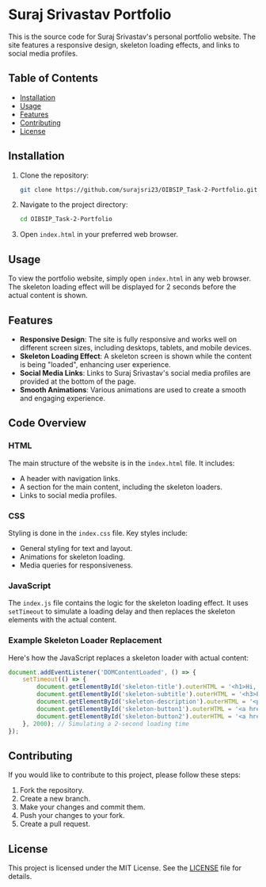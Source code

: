 # Suraj Srivastav Portfolio

This is the source code for Suraj Srivastav's personal portfolio website. The site features a responsive design, skeleton loading effects, and links to social media profiles.

## Table of Contents

- [Installation](#installation)
- [Usage](#usage)
- [Features](#features)
- [Contributing](#contributing)
- [License](#license)

## Installation

1. Clone the repository:

    ```bash
    git clone https://github.com/surajsri23/OIBSIP_Task-2-Portfolio.git
    ```

2. Navigate to the project directory:

    ```bash
    cd OIBSIP_Task-2-Portfolio
    ```

3. Open `index.html` in your preferred web browser.

## Usage

To view the portfolio website, simply open `index.html` in any web browser. The skeleton loading effect will be displayed for 2 seconds before the actual content is shown.

## Features

- **Responsive Design**: The site is fully responsive and works well on different screen sizes, including desktops, tablets, and mobile devices.
- **Skeleton Loading Effect**: A skeleton screen is shown while the content is being "loaded", enhancing user experience.
- **Social Media Links**: Links to Suraj Srivastav's social media profiles are provided at the bottom of the page.
- **Smooth Animations**: Various animations are used to create a smooth and engaging experience.

## Code Overview

### HTML

The main structure of the website is in the `index.html` file. It includes:

- A header with navigation links.
- A section for the main content, including the skeleton loaders.
- Links to social media profiles.

### CSS

Styling is done in the `index.css` file. Key styles include:

- General styling for text and layout.
- Animations for skeleton loading.
- Media queries for responsiveness.

### JavaScript

The `index.js` file contains the logic for the skeleton loading effect. It uses `setTimeout` to simulate a loading delay and then replaces the skeleton elements with the actual content.

### Example Skeleton Loader Replacement

Here's how the JavaScript replaces a skeleton loader with actual content:

```javascript
document.addEventListener('DOMContentLoaded', () => {
    setTimeout(() => {
        document.getElementById('skeleton-title').outerHTML = '<h1>Hi, I am Suraj Srivastav</h1>';
        document.getElementById('skeleton-subtitle').outerHTML = '<h3>Python, C, C++</h3>';
        document.getElementById('skeleton-description').outerHTML = '<p>Hi, I am Suraj Srivastav. I am pursuing B.Tech from BN College of Engineering and Technology, which is situated in Bakshi ka Talab, Lucknow and affiliated to AKTU.</p>';
        document.getElementById('skeleton-button1').outerHTML = '<a href="#">Talk to me</a>';
        document.getElementById('skeleton-button2').outerHTML = '<a href="#">Print resume</a>';
    }, 2000); // Simulating a 2-second loading time
});
```

## Contributing

If you would like to contribute to this project, please follow these steps:

1. Fork the repository.
2. Create a new branch.
3. Make your changes and commit them.
4. Push your changes to your fork.
5. Create a pull request.

## License

This project is licensed under the MIT License. See the [LICENSE](LICENSE) file for details.
